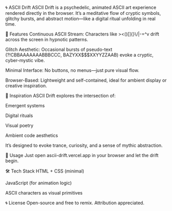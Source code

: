 🌀 ASCII Drift
ASCII Drift is a psychedelic, animated ASCII art experience rendered directly in the browser. It’s a meditative flow of cryptic symbols, glitchy bursts, and abstract motion—like a digital ritual unfolding in real time.

🔮 Features
Continuous ASCII Stream: Characters like ><()[]{}\\/|-=^v drift across the screen in hypnotic patterns.

Glitch Aesthetic: Occasional bursts of pseudo-text (?!CBBAAAAAAABBBCCC, BAZYXX$$$XXYYZZAAB) evoke a cryptic, cyber-mystic vibe.

Minimal Interface: No buttons, no menus—just pure visual flow.

Browser-Based: Lightweight and self-contained, ideal for ambient display or creative inspiration.

🧠 Inspiration
ASCII Drift explores the intersection of:

Emergent systems

Digital rituals

Visual poetry

Ambient code aesthetics

It’s designed to evoke trance, curiosity, and a sense of mythic abstraction.

🚀 Usage
Just open ascii-drift.vercel.app in your browser and let the drift begin.

🛠️ Tech Stack
HTML + CSS (minimal)

JavaScript (for animation logic)

ASCII characters as visual primitives

🌀 License
Open-source and free to remix. Attribution appreciated.
